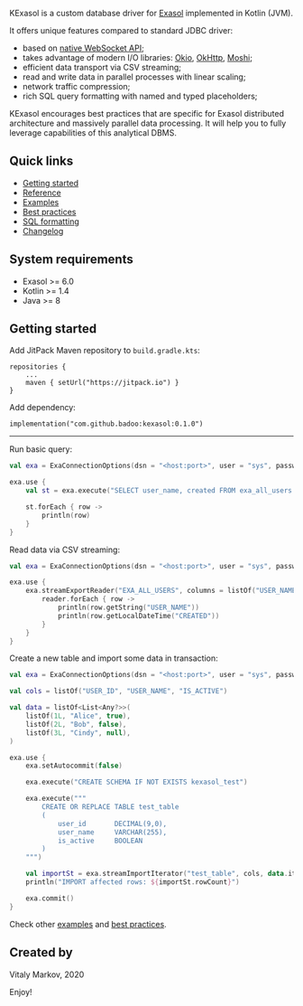 KExasol is a custom database driver for [Exasol](https://www.exasol.com) implemented in Kotlin (JVM).

It offers unique features compared to standard JDBC driver:

- based on [native WebSocket API](https://github.com/exasol/websocket-api);
- takes advantage of modern I/O libraries: [Okio](https://github.com/square/okio), [OkHttp](https://github.com/square/okhttp), [Moshi](https://github.com/square/moshi);
- efficient data transport via CSV streaming;
- read and write data in parallel processes with linear scaling;
- network traffic compression;
- rich SQL query formatting with named and typed placeholders;

KExasol encourages best practices that are specific for Exasol distributed architecture and massively parallel data processing. It will help you to fully leverage capabilities of this analytical DBMS.

## Quick links
- [Getting started](#getting-started)
- [Reference](REFERENCE.md)
- [Examples](EXAMPLES.md)
- [Best practices](BEST_PRACTICES.md)
- [SQL formatting](SQL_FORMATTING.md)
- [Changelog](CHANGELOG.md)

## System requirements

- Exasol >= 6.0
- Kotlin >= 1.4
- Java >= 8

## Getting started

Add JitPack Maven repository to `build.gradle.kts`:

```
repositories {
    ...
    maven { setUrl("https://jitpack.io") }
}
```

Add dependency:

```
implementation("com.github.badoo:kexasol:0.1.0")
```

---

Run basic query:

```kotlin
val exa = ExaConnectionOptions(dsn = "<host:port>", user = "sys", password = "exasol").connect()

exa.use {
    val st = exa.execute("SELECT user_name, created FROM exa_all_users LIMIT 5")

    st.forEach { row ->
        println(row)
    }
}
```

Read data via CSV streaming:

```kotlin
val exa = ExaConnectionOptions(dsn = "<host:port>", user = "sys", password = "exasol").connect()

exa.use {
    exa.streamExportReader("EXA_ALL_USERS", columns = listOf("USER_NAME", "CREATED")) { reader ->
        reader.forEach { row ->
            println(row.getString("USER_NAME"))
            println(row.getLocalDateTime("CREATED"))
        }
    }
}
```

Create a new table and import some data in transaction:

```kotlin
val exa = ExaConnectionOptions(dsn = "<host:port>", user = "sys", password = "exasol").connect()

val cols = listOf("USER_ID", "USER_NAME", "IS_ACTIVE")

val data = listOf<List<Any?>>(
    listOf(1L, "Alice", true),
    listOf(2L, "Bob", false),
    listOf(3L, "Cindy", null),
)

exa.use {
    exa.setAutocommit(false)

    exa.execute("CREATE SCHEMA IF NOT EXISTS kexasol_test")

    exa.execute("""
        CREATE OR REPLACE TABLE test_table
        (
            user_id       DECIMAL(9,0),
            user_name     VARCHAR(255),
            is_active     BOOLEAN
        )
    """)

    val importSt = exa.streamImportIterator("test_table", cols, data.iterator())
    println("IMPORT affected rows: ${importSt.rowCount}")

    exa.commit()
}
```

Check other [examples](EXAMPLES.md) and [best practices](BEST_PRACTICES.md).

## Created by
Vitaly Markov, 2020

Enjoy!
